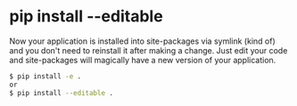 # pip install --editable
Now your application is installed into site-packages via symlink (kind of) and you don't need to reinstall it after making a change. Just edit your code and site-packages will magically have a new version of your application.
```sh
$ pip install -e .
or
$ pip install --editable .
```
